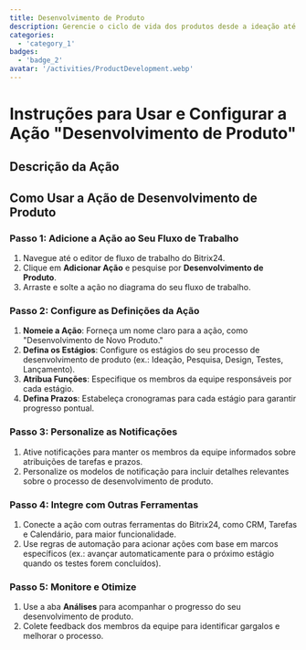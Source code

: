 ```yaml
---
title: Desenvolvimento de Produto
description: Gerencie o ciclo de vida dos produtos desde a ideação até o lançamento.
categories: 
  - 'category_1'
badges: 
  - 'badge_2'
avatar: '/activities/ProductDevelopment.webp'
---
```

# Instruções para Usar e Configurar a Ação "Desenvolvimento de Produto"

## Descrição da Ação

## Como Usar a Ação de Desenvolvimento de Produto

### Passo 1: Adicione a Ação ao Seu Fluxo de Trabalho
1. Navegue até o editor de fluxo de trabalho do Bitrix24.
2. Clique em **Adicionar Ação** e pesquise por **Desenvolvimento de Produto**.
3. Arraste e solte a ação no diagrama do seu fluxo de trabalho.

### Passo 2: Configure as Definições da Ação
1. **Nomeie a Ação**: Forneça um nome claro para a ação, como "Desenvolvimento de Novo Produto."
2. **Defina os Estágios**: Configure os estágios do seu processo de desenvolvimento de produto (ex.: Ideação, Pesquisa, Design, Testes, Lançamento).
3. **Atribua Funções**: Especifique os membros da equipe responsáveis por cada estágio.
4. **Defina Prazos**: Estabeleça cronogramas para cada estágio para garantir progresso pontual.

### Passo 3: Personalize as Notificações
1. Ative notificações para manter os membros da equipe informados sobre atribuições de tarefas e prazos.
2. Personalize os modelos de notificação para incluir detalhes relevantes sobre o processo de desenvolvimento de produto.

### Passo 4: Integre com Outras Ferramentas
1. Conecte a ação com outras ferramentas do Bitrix24, como CRM, Tarefas e Calendário, para maior funcionalidade.
2. Use regras de automação para acionar ações com base em marcos específicos (ex.: avançar automaticamente para o próximo estágio quando os testes forem concluídos).

### Passo 5: Monitore e Otimize
1. Use a aba **Análises** para acompanhar o progresso do seu desenvolvimento de produto.
2. Colete feedback dos membros da equipe para identificar gargalos e melhorar o processo.